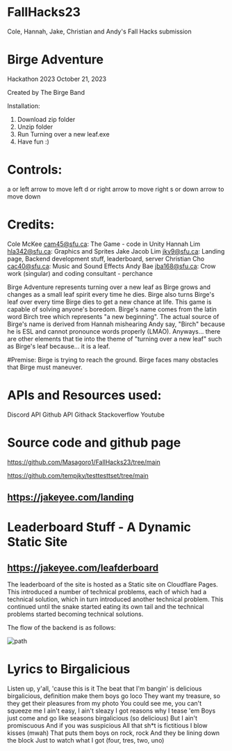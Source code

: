 # FallHacks23
Cole, Hannah, Jake, Christian and Andy's Fall Hacks submission



# Birge Adventure
Hackathon 2023
October 21, 2023

Created by The Birge Band

Installation:
1. Download zip folder
2. Unzip folder
3. Run Turning over a new leaf.exe
4. Have fun :)

# Controls:

a or left arrow to move left
d or right arrow to move right
s or down arrow to move down 

# Credits:

Cole McKee cam45@sfu.ca: The Game - code in Unity
Hannah Lim hla342@sfu.ca: Graphics and Sprites
Jake Jacob Lim jky9@sfu.ca: Landing page, Backend development stuff, leaderboard, server
Christian Cho cac40@sfu.ca: Music and Sound Effects
Andy Bae jba168@sfu.ca: Crow work (singular) and coding consultant - perchance

Birge Adventure represents turning over a new leaf as Birge grows and changes as a small leaf spirit every time he dies. Birge also turns Birge's leaf over every time Birge dies to get a new chance at life. This game is capable of solving anyone's boredom. Birge's name comes from the latin word Birch tree which represents "a new beginning". The actual source of Birge's name is derived from Hannah mishearing Andy say, "Birch" because he is ESL and cannot pronounce words properly (LMAO). Anyways... there are other elements that tie into the theme of "turning over a new leaf" such as Birge's leaf because... it is a leaf.

#Premise:
Birge is trying to reach the ground. Birge faces many obstacles that Birge must maneuver. 


# APIs and Resources used:

Discord API
Github API
Githack
Stackoverflow
Youtube


# Source code and github page
https://github.com/Masagoro1/FallHacks23/tree/main  

 
https://github.com/tempjky/testtesttset/tree/main




## https://jakeyee.com/landing

# Leaderboard Stuff - A Dynamic Static Site

## https://jakeyee.com/leafderboard





The leaderboard of the site is hosted as a Static site on Cloudflare Pages. This introduced a number of technical problems, each of which had a technical solution, which in turn introduced another technical problem. This continued until the snake started eating its own tail and the technical problems started becoming technical solutions. 

The flow of the backend is as follows:

![path](https://github.com/Masagoro1/FallHacks23/assets/99901262/a1f98001-6e95-4d4b-bfb9-8cb4fb8b9058)








# Lyrics to Birgalicious

Listen up, y'all, 'cause this is it
The beat that I'm bangin' is delicious
birgalicious, definition make them boys go loco
They want my treasure, so they get their pleasures from my photo
You could see me, you can't squeeze me
I ain't easy, I ain't sleazy
I got reasons why I tease 'em
Boys just come and go like seasons
birgalicious (so delicious)
But I ain't promiscuous
And if you was suspicious
All that sh*t is fictitious
I blow kisses (mwah)
That puts them boys on rock, rock
And they be lining down the block
Just to watch what I got (four, tres, two, uno)



